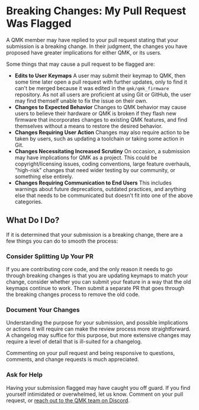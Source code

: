 # Breaking Changes: My Pull Request Was Flagged

A QMK member may have replied to your pull request stating that your submission is a breaking change. In their judgment, the changes you have proposed have greater implications for either QMK, or its users.

Some things that may cause a pull request to be flagged are:

- **Edits to User Keymaps**
  A user may submit their keymap to QMK, then some time later open a pull request with further updates, only to find it can't be merged because it was edited in the `qmk/qmk_firmware` repository. As not all users are proficient at using Git or GitHub, the user may find themself unable to fix the issue on their own.
- **Changes to Expected Behavior**
  Changes to QMK behavior may cause users to believe their hardware or QMK is broken if they flash new firmware that incorporates changes to existing QMK features, and find themselves without a means to restore the desired behavior.
- **Changes Requiring User Action**
  Changes may also require action to be taken by users, such as updating a toolchain or taking some action in Git.
- **Changes Necessitating Increased Scrutiny**
  On occasion, a submission may have implications for QMK as a project. This could be copyright/licensing issues, coding conventions, large feature overhauls, "high-risk" changes that need wider testing by our community, or something else entirely.
- **Changes Requiring Communication to End Users**
  This includes warnings about future deprecations, outdated practices, and anything else that needs to be communicated but doesn't fit into one of the above categories.

## What Do I Do?

If it is determined that your submission is a breaking change, there are a few things you can do to smooth the process:

### Consider Splitting Up Your PR

If you are contributing core code, and the only reason it needs to go through breaking changes is that you are updating keymaps to match your change, consider whether you can submit your feature in a way that the old keymaps continue to work. Then submit a separate PR that goes through the breaking changes process to remove the old code.

### Document Your Changes

Understanding the purpose for your submission, and possible implications or actions it will require can make the review process more straightforward. A changelog may suffice for this purpose, but more extensive changes may require a level of detail that is ill-suited for a changelog.

Commenting on your pull request and being responsive to questions, comments, and change requests is much appreciated.

### Ask for Help

Having your submission flagged may have caught you off guard. If you find yourself intimidated or overwhelmed, let us know. Comment on your pull request, or [reach out to the QMK team on Discord](https://discord.gg/qmk).
